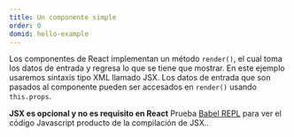 ```yaml
---
title: Un componente simple
order: 0
domid: hello-example
---
```

Los componentes de React implementan un método `render()`, el cual toma los datos de entrada y regresa lo que se tiene que mostrar. En este ejemplo usaremos sintaxis tipo XML llamado JSX. Los datos de entrada que son pasados al componente pueden ser accesados en `render()` usando `this.props`.

**JSX es opcional y no es requisito en React** Prueba [Babel REPL](babel://es5-syntax-example) para ver el código Javascript producto de la compilación de JSX..
